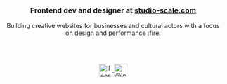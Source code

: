
<h3 align="center">Frontend dev and designer at <a href="studio-scale.com" target="_blank">studio-scale.com</a> </h3>
<p align="center">Building creative websites for businesses and cultural actors
with a focus on design and performance :fire:</p>  
   <br /> <br />
 
  <p align="center">
    <a href="https://codepen.io/leoseyers" target="blank">
      <img align="center" src="https://cdn.jsdelivr.net/npm/simple-icons@3.0.1/icons/codepen.svg" alt="leoseyers" height="30" width="30" />
    </a>
  <a href="https://medium.com/@leoseyers" target="blank">
    <img align="center" src="https://cdn.jsdelivr.net/npm/simple-icons@3.0.1/icons/medium.svg" alt="@leoseyers" height="30" width="30" />
  </a>
</p>
